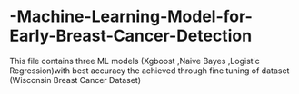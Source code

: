 # -Machine-Learning-Model-for-Early-Breast-Cancer-Detection
This file contains three ML models (Xgboost ,Naive Bayes ,Logistic Regression)with best accuracy the achieved through fine tuning of dataset (Wisconsin Breast Cancer Dataset)
